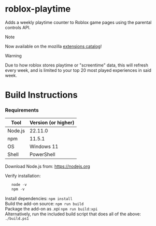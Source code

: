 # roblox-playtime

Adds a weekly playtime counter to Roblox game pages using the parental controls API.

> [!NOTE]
> Now available on the mozilla [extensions catalog](https://addons.mozilla.org/en-US/firefox/addon/roblox-playtime/)!

> [!WARNING]
> Due to how roblox stores playtime or "screentime" data, this will refresh every week, and is limited to your top 20 most played experiences in said week.

# Build Instructions

### Requirements

| Tool      | Version (or higher) |
|-----------|---------------------|
| Node.js   | 22.11.0             |
| npm       | 11.5.1              |
| OS        | Windows 11          |
| Shell     | PowerShell          |

Download Node.js from: https://nodejs.org

Verify installation:

```powershell
   node -v
   npm -v
```

Install dependencies: `npm install`<br>
Build the add-on source: `npm run build`<br>
Package the add-on as .xpi `npm run build:xpi`<br>
Alternatively, run the included build script that does all of the above: `./build.ps1`